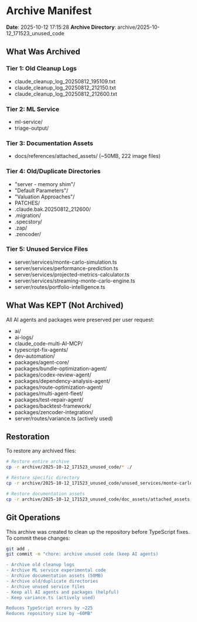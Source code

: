 # Archive Manifest

**Date**: 2025-10-12 17:15:28
**Archive Directory**: archive/2025-10-12_171523_unused_code

## What Was Archived

### Tier 1: Old Cleanup Logs
- claude_cleanup_log_20250812_195109.txt
- claude_cleanup_log_20250812_212150.txt
- claude_cleanup_log_20250812_212600.txt

### Tier 2: ML Service
- ml-service/
- triage-output/

### Tier 3: Documentation Assets
- docs/references/attached_assets/ (~50MB, 222 image files)

### Tier 4: Old/Duplicate Directories
- "server - memory shim"/
- "Default Parameters"/
- "Valuation Approaches"/
- PATCHES/
- .claude.bak.20250812_212600/
- .migration/
- .specstory/
- .zap/
- .zencoder/

### Tier 5: Unused Service Files
- server/services/monte-carlo-simulation.ts
- server/services/performance-prediction.ts
- server/services/projected-metrics-calculator.ts
- server/services/streaming-monte-carlo-engine.ts
- server/routes/portfolio-intelligence.ts

## What Was KEPT (Not Archived)

All AI agents and packages were preserved per user request:
- ai/
- ai-logs/
- claude_code-multi-AI-MCP/
- typescript-fix-agents/
- dev-automation/
- packages/agent-core/
- packages/bundle-optimization-agent/
- packages/codex-review-agent/
- packages/dependency-analysis-agent/
- packages/route-optimization-agent/
- packages/multi-agent-fleet/
- packages/test-repair-agent/
- packages/backtest-framework/
- packages/zencoder-integration/
- server/routes/variance.ts (actively used)

## Restoration

To restore any archived files:

```bash
# Restore entire archive
cp -r archive/2025-10-12_171523_unused_code/* ./

# Restore specific directory
cp -r archive/2025-10-12_171523_unused_code/unused_services/monte-carlo-simulation.ts server/services/

# Restore documentation assets
cp -r archive/2025-10-12_171523_unused_code/doc_assets/attached_assets docs/references/
```

## Git Operations

This archive was created to clean up the repository before TypeScript fixes.
To commit these changes:

```bash
git add .
git commit -m "chore: archive unused code (keep AI agents)

- Archive old cleanup logs
- Archive ML service experimental code
- Archive documentation assets (50MB)
- Archive old/duplicate directories
- Archive unused service files
- Keep all AI agents and packages (helpful)
- Keep variance.ts (actively used)

Reduces TypeScript errors by ~225
Reduces repository size by ~60MB"
```

